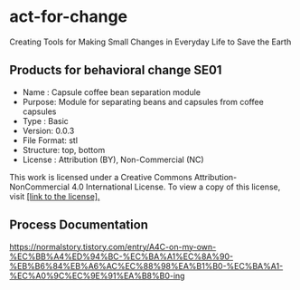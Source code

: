# act-for-change
Creating Tools for Making Small Changes in Everyday Life to Save the Earth


## Products for behavioral change SE01 
- Name : Capsule coffee bean separation module
- Purpose: Module for separating beans and capsules from coffee capsules   
- Type : Basic
- Version: 0.0.3  
- File Format: stl
- Structure: top, bottom 
- License : Attribution (BY), Non-Commercial (NC)

This work is licensed under a Creative Commons Attribution-NonCommercial 4.0 International License. 
To view a copy of this license, visit [[link to the license].](https://creativecommons.org/licenses/by-nc/4.0/)


## Process Documentation
https://normalstory.tistory.com/entry/A4C-on-my-own-%EC%BB%A4%ED%94%BC-%EC%BA%A1%EC%8A%90-%EB%B6%84%EB%A6%AC%EC%88%98%EA%B1%B0-%EC%BA%A1-%EC%A0%9C%EC%9E%91%EA%B8%B0-ing 

